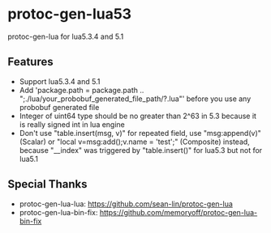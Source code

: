 # protoc-gen-lua53

protoc-gen-lua for lua5.3.4 and 5.1

## Features

- Support lua5.3.4 and 5.1
- Add 'package.path = package.path .. ";./lua/your_probobuf_generated_file_path/?.lua"' before you use any probobuf generated file
- Integer of uint64 type should be no greater than 2^63 in 5.3 because it is really signed int in lua engine
- Don't use "table.insert(msg, v)" for repeated field, use "msg:append(v)"(Scalar) or "local v=msg:add();v.name = 'test';" (Composite) instead, because "__index" was triggered by "table.insert()" for lua5.3 but not for lua5.1

## Special Thanks

- protoc-gen-lua-lua: https://github.com/sean-lin/protoc-gen-lua
- protoc-gen-lua-bin-fix: https://github.com/memoryoff/protoc-gen-lua-bin-fix
